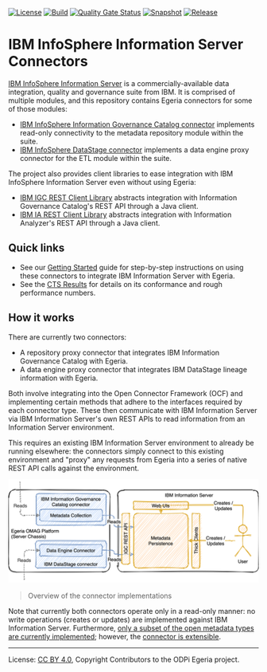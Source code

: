 <!-- SPDX-License-Identifier: CC-BY-4.0 -->
<!-- Copyright Contributors to the ODPi Egeria project. -->

[![License](https://img.shields.io/github/license/odpi/egeria-connector-ibm-information-server)](LICENSE)
[![Build](https://github.com/odpi/egeria-connector-ibm-information-server/workflows/Maven%20Package/badge.svg)](https://github.com/odpi/egeria-connector-ibm-information-server/actions?query=workflow%3A%22Maven+Package%22)
[![Quality Gate Status](https://sonarcloud.io/api/project_badges/measure?project=egeria-connector-ibm-information-server&metric=alert_status)](https://sonarcloud.io/dashboard?id=egeria-connector-ibm-information-server)
[![Snapshot](https://img.shields.io/maven-metadata/v?label=development&metadataUrl=https%3A%2F%2Ftoken%3A82d3aaedcfbb070176d9b30df29ea28768b90691%40maven.pkg.github.com%2Fodpi%2Fegeria-connector-ibm-information-server%2Forg%2Fodpi%2Fegeria%2Fegeria-connector-ibm-information-server%2Fmaven-metadata.xml)](https://github.com/odpi/egeria-connector-ibm-information-server/packages/617676)
[![Release](https://img.shields.io/maven-central/v/org.odpi.egeria/egeria-connector-ibm-information-server)](https://mvnrepository.com/artifact/org.odpi.egeria/egeria-connector-ibm-information-server)

# IBM InfoSphere Information Server Connectors

[IBM InfoSphere Information Server](https://www.ibm.com/marketplace/infosphere-information-server) is a
commercially-available data integration, quality and governance suite from IBM. It is comprised of multiple modules,
and this repository contains Egeria connectors for some of those modules:

- [IBM InfoSphere Information Governance Catalog connector](igc-adapter) implements read-only connectivity to
    the metadata repository module within the suite.
- [IBM InfoSphere DataStage connector](datastage-adapter) implements a data engine proxy connector for the ETL
    module within the suite.

The project also provides client libraries to ease integration with IBM InfoSphere Information Server even without
using Egeria:

- [IBM IGC REST Client Library](igc-clientlibrary) abstracts integration with Information Governance Catalog's REST API through a Java client.
- [IBM IA REST Client Library](ia-clientlibrary) abstracts integration with Information Analyzer's REST API through a Java client.

## Quick links

- See our [Getting Started](https://odpi.github.io/egeria-connector-ibm-information-server/getting-started/index.html) guide for
  step-by-step instructions on using these connectors to integrate IBM Information Server with Egeria.
- See the [CTS Results](cts/README.md) for details on its conformance and rough performance numbers.

## How it works

There are currently two connectors:

- A repository proxy connector that integrates IBM Information Governance Catalog with Egeria.
- A data engine proxy connector that integrates IBM DataStage lineage information with Egeria.

Both involve integrating into the Open Connector Framework (OCF) and implementing
certain methods that adhere to the interfaces required by each connector type. These then communicate with IBM Information
Server via IBM Information Server's own REST APIs to read information from an Information Server environment.

This requires an existing IBM Information Server environment to already be running elsewhere: the connectors simply
connect to this existing environment and "proxy" any requests from Egeria into a series of native REST API calls against
the environment.

![Overview](docs/overview.png)

> Overview of the connector implementations

Note that currently both connectors operate only in a read-only manner: no write operations (creates or updates) are
implemented against IBM Information Server. Furthermore, [only a subset of the open metadata types are currently
implemented](docs/mappings/README.md); however, the [connector is extensible](docs/extending/README.md).

----
License: [CC BY 4.0](https://creativecommons.org/licenses/by/4.0/),
Copyright Contributors to the ODPi Egeria project.

